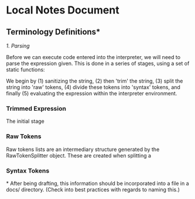 # Local Notes Document

## Terminology Definitions\*

_1. Parsing_

Before we can execute code entered into the interpreter, we will need to parse
the expression given. This is done in a series of stages, using a set of
static functions:

We begin by (1) sanitizing the string, (2) then 'trim' the string, (3)
split the string into 'raw' tokens, (4) divide these tokens into 'syntax'
tokens, and finally (5) evaluating the expression within the interpreter
environment.

### Trimmed Expression

The initial stage

### Raw Tokens

Raw tokens lists are an intermediary structure generated by the
RawTokenSplitter object. These are created when splitting a

### Syntax Tokens



\* After being drafting, this information should be incorporated into a file
in a docs/ directory. (Check into best practices with regards to naming this.)
